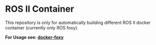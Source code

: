 # ROS II Container

This repository is only for automatically building different ROS II docker container (currently only ROS foxy).

__For Usage see: [docker-foxy](https://github.com/TripleTrable/docker-foxy)__
